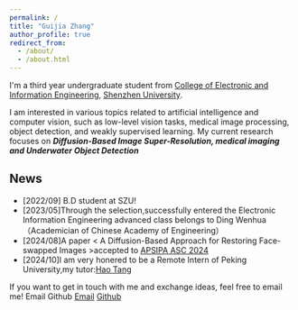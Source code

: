 ```yaml
---
permalink: /
title: "Guijia Zhang"
author_profile: true
redirect_from: 
  - /about/
  - /about.html
---
```


I'm a third year undergraduate student from [College of Electronic and Information Engineering](https://ceie.szu.edu.cn/), [Shenzhen University](https://www.szu.edu.cn/).

I am interested in various topics related to artificial intelligence and computer vision, such as low-level vision tasks, medical image processing, object detection, and weakly supervised learning. My current research focuses on ***Diffusion-Based Image Super-Resolution, medical imaging and Underwater Object Detection***


## News
* \[2022/09\] B.D student at SZU!
* \[2023/05\]Through the selection,successfully entered the Electronic Information Engineering advanced class belongs to Ding Wenhua（Academician of Chinese Academy of Engineering）
* \[2024/08\]A paper < A Diffusion-Based Approach for Restoring Face-swapped Images >accepted to [APSIPA ASC 2024](http://8.218.206.158/welcome.html)
* \[2024/10\]I am very honered to be a Remote Intern of Peking University,my tutor:[Hao Tang](https://ha0tang.github.io/)

If you want to get in touch with me and exchange ideas, feel free to email me! Email Github
[Email](xiongxiongchuji123@gmail.com)
[Github](https://github.com/xiongxiongchuji)
